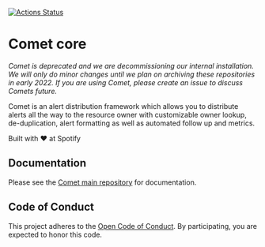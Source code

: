 [![Actions Status](https://github.com/spotify/comet-core/workflows/comet-core%20CI/badge.svg)](https://github.com/spotify/comet-core/actions)

# Comet core

_Comet is deprecated and we are decommissioning our internal installation. We
will only do minor changes until we plan on archiving these repositories in
early 2022. If you are using Comet, please create an issue to discuss Comets
future._

Comet is an alert distribution framework which allows you to distribute alerts
all the way to the resource owner with customizable owner lookup,
de-duplication, alert formatting as well as automated follow up and metrics.

Built with ❤️ at Spotify

## Documentation

Please see the [Comet main repository](https://github.com/spotify/comet) for
documentation.

## Code of Conduct

This project adheres to the [Open Code of Conduct][code-of-conduct]. By
participating, you are expected to honor this code.

[code-of-conduct]: https://github.com/spotify/code-of-conduct/blob/master/code-of-conduct.md
